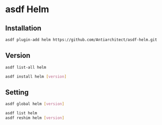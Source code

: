 # asdf Helm

## Installation

```sh
asdf plugin-add helm https://github.com/Antiarchitect/asdf-helm.git
```

## Version

```sh
asdf list-all helm
```

```sh
asdf install helm [version]
```

## Setting

```sh
asdf global helm [version]
```

```sh
asdf list helm
asdf reshim helm [version]
```
